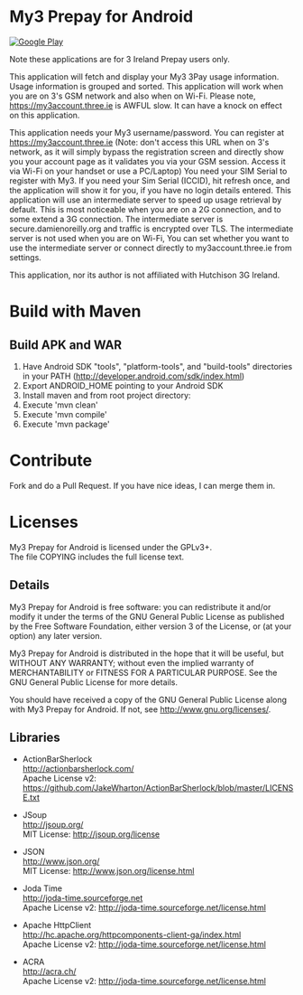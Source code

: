 # My3 Prepay for Android
[![Google Play](http://developer.android.com/images/brand/en_generic_rgb_wo_45.png)](https://play.google.com/store/apps/details?id=damo.three.ie)

Note these applications are for 3 Ireland Prepay users only.

This application will fetch and display your My3 3Pay usage information. Usage information is grouped and sorted. This application will work when you are on 3's GSM network and also when on Wi-Fi.
Please note, https://my3account.three.ie is AWFUL slow. It can have a knock on effect on this application.

This application needs your My3 username/password. You can register at https://my3account.three.ie (Note: don't access this URL when on 3's network, as it will simply bypass the registration screen and directly show you your account page as it validates you via your GSM session. Access it via Wi-Fi on your handset or use a PC/Laptop)
You need your SIM Serial to register with My3. If you need your Sim Serial (ICCID), hit refresh once, and the application will show it for you, if you have no login details entered.
This application will use an intermediate server to speed up usage retrieval by default. This is most noticeable when you are on a 2G connection, and to some extend a 3G connection. The intermediate server is secure.damienoreilly.org and traffic is encrypted over TLS. The intermediate server is not used when you are on Wi-Fi,
You can set whether you want to use the intermediate server or connect directly to my3account.three.ie from settings.


This application, nor its author is not affiliated with Hutchison 3G Ireland.

# Build with Maven

## Build APK and WAR

1. Have Android SDK "tools", "platform-tools", and "build-tools" directories in your PATH (http://developer.android.com/sdk/index.html)
2. Export ANDROID_HOME pointing to your Android SDK
3. Install maven and from root project directory:
4. Execute 'mvn clean'
5. Execute 'mvn compile'
6. Execute 'mvn package'

# Contribute

Fork and do a Pull Request. If you have nice ideas, I can merge them in.

# Licenses
My3 Prepay for Android is licensed under the GPLv3+.  
The file COPYING includes the full license text.

## Details
My3 Prepay for Android is free software: you can redistribute it and/or modify
it under the terms of the GNU General Public License as published by
the Free Software Foundation, either version 3 of the License, or
(at your option) any later version.

My3 Prepay for Android is distributed in the hope that it will be useful,
but WITHOUT ANY WARRANTY; without even the implied warranty of
MERCHANTABILITY or FITNESS FOR A PARTICULAR PURPOSE.  See the
GNU General Public License for more details.

You should have received a copy of the GNU General Public License
along with My3 Prepay for Android.  If not, see <http://www.gnu.org/licenses/>.

## Libraries
* ActionBarSherlock  
  http://actionbarsherlock.com/  
  Apache License v2: https://github.com/JakeWharton/ActionBarSherlock/blob/master/LICENSE.txt 

* JSoup  
  http://jsoup.org/  
  MIT License: http://jsoup.org/license  

* JSON  
  http://www.json.org/  
  MIT License: http://www.json.org/license.html  
  
* Joda Time  
  http://joda-time.sourceforge.net  
  Apache License v2: http://joda-time.sourceforge.net/license.html

* Apache HttpClient  
  http://hc.apache.org/httpcomponents-client-ga/index.html  
  Apache License v2: http://joda-time.sourceforge.net/license.html

* ACRA  
  http://acra.ch/  
  Apache License v2: http://joda-time.sourceforge.net/license.html
